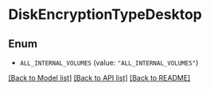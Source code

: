 # DiskEncryptionTypeDesktop

## Enum


* `ALL_INTERNAL_VOLUMES` (value: `"ALL_INTERNAL_VOLUMES"`)


[[Back to Model list]](../README.md#documentation-for-models) [[Back to API list]](../README.md#documentation-for-api-endpoints) [[Back to README]](../README.md)


